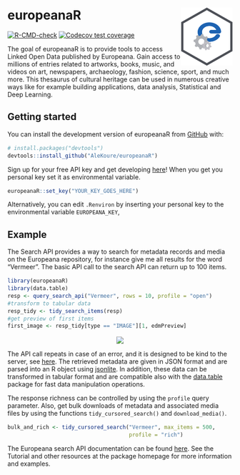 
# europeanaR <a href="http://eworx-org.github.io/europeanaR/" rel="nofollow"><img src='man/figures/logo.svg' align="right" height="130"/></a>

<!-- badges: start -->

[![R-CMD-check](https://github.com/AleKoure/europeanaR/workflows/R-CMD-check/badge.svg)](https://github.com/AleKoure/europeanaR/actions)
[![Codecov test
coverage](https://codecov.io/gh/AleKoure/europeanaR/branch/main/graph/badge.svg)](https://app.codecov.io/gh/AleKoure/europeanaR?branch=main)
<!-- badges: end -->

The goal of europeanaR is to provide tools to access Linked Open Data
published by Europeana. Gain access to millions of entries related to
artworks, books, music, and videos on art, newspapers, archaeology,
fashion, science, sport, and much more. This thesaurus of cultural
heritage can be used in numerous creative ways like for example building
applications, data analysis, Statistical and Deep Learning.

## Getting started

You can install the development version of europeanaR from
[GitHub](https://github.com/) with:

``` r
# install.packages("devtools")
devtools::install_github("AleKoure/europeanaR")
```

Sign up for your free API key and get developing
[here](https://pro.europeana.eu/page/get-api)! When you get you personal
key set it as environmental variable.

``` r
europeanaR::set_key("YOUR_KEY_GOES_HERE")
```

Alternatively, you can edit `.Renviron` by inserting your personal key
to the environmental variable `EUROPEANA_KEY`,

## Example

The Search API provides a way to search for metadata records and media
on the Europeana repository, for instance give me all results for the
word “Vermeer”. The basic API call to the search API can return up to
100 items.

``` r
library(europeanaR)
library(data.table)
resp <- query_search_api("Vermeer", rows = 10, profile = "open")
#transform to tabular data
resp_tidy <- tidy_search_items(resp)
#get preview of first items
first_image <- resp_tidy[type == "IMAGE"][1, edmPreview]
```

<p align="center">
<img align="center" src="https://api.europeana.eu/thumbnail/v2/url.json?uri=http%3A%2F%2Fimageapi.khm.at%2Fimages%2F2574%2FGG_9128_Web.jpg&type=IMAGE">
</p>

The API call repeats in case of an error, and it is designed to be kind
to the server, see [here](https://httr.r-lib.org/reference/RETRY.html).
The retrieved metadata are given in JSON format and are parsed into an R
object using [jsonlite](https://arxiv.org/abs/1403.2805). In addition,
these data can be transformed in tabular format and are compatible also
with the [data.table](https://github.com/Rdatatable/data.table) package
for fast data manipulation operations.

The response richness can be controlled by using the `profile` query
parameter. Also, get bulk downloads of metadata and associated media
files by using the functions `tidy_cursored_search()` and
`download_media()`.

``` r
bulk_and_rich <- tidy_cursored_search("Vermeer", max_items = 500,
                                      profile = "rich")
```

The Europeana search API documentation can be found
[here](https://pro.europeana.eu/page/search). See the Tutorial and other
resources at the package homepage for more information and examples.
